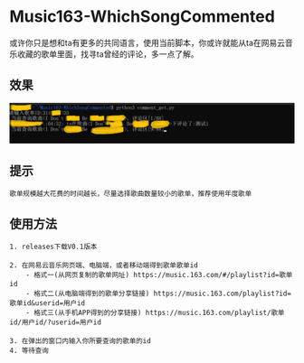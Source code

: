 # Music163-WhichSongCommented

或许你只是想和ta有更多的共同语言，使用当前脚本，你或许就能从ta在网易云音乐收藏的歌单里面，找寻ta曾经的评论，多一点了解。

## 效果
![image](https://github.com/LvDunn/Music163-WhichSongCommented/blob/master/%E6%BC%94%E7%A4%BA.png)

## 提示
    歌单规模越大花费的时间越长，尽量选择歌曲数量较小的歌单，推荐使用年度歌单

## 使用方法
    
    1. releases下载V0.1版本

    2. 在网易云音乐网页端、电脑端，或者移动端得到歌单歌单id
        - 格式一(从网页复制的歌单网址) https://music.163.com/#/playlist?id=歌单id
        - 格式二(从电脑端得到的歌单分享链接) https://music.163.com/playlist?id=歌单id&userid=用户id
        - 格式三(从手机APP得到的分享链接) https://music.163.com/playlist/歌单id/用户id/?userid=用户id

    3. 在弹出的窗口内输入你所要查询的歌单的id
    4. 等待查询